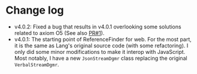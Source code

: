 
# Change log

- v4.0.2: Fixed a bug that results in v4.0.1 overlooking some solutions related to axiom O5 (See also [PR#1](https://github.com/bugfolder/ReferenceFinder/pull/1)).
- v4.0.1: The starting point of ReferenceFinder for web.
  For the most part, it is the same as Lang's original source code (with some refactoring).
  I only did some minor modifications to make it interop with JavaScript.
  Most notably, I have a new `JsonStreamDgmr` class replacing the original `VerbalStreamDgmr`.
